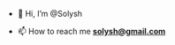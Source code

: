 - 👋 Hi, I’m @Solysh
<!---
- 👀 I’m interested in ...
- 🌱 I’m currently learning ...
- 💞️ I’m looking to collaborate on ...
--->
- 📫 How to reach me **solysh@gmail.com**
<!---
Solysh/Solysh is a ✨ special ✨ repository because its `README.md` (this file) appears on your GitHub profile.
You can click the Preview link to take a look at your changes.
--->
